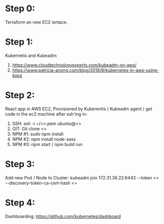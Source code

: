 # Step 0:

Terraform an new EC2 isntace.

# Step 1:

Kubernetis and Kubeadm:
1. https://www.cloudtechnologyexperts.com/kubeadm-on-aws/
2. https://www.patricia-anong.com/blog/2018/8/kubernetes-in-aws-using-kops

# Step 2:

React app in AWS EC2, Provisioned by Kuberentis ( Kubeadm agent )
get code in the ec2 machine after ssh'ing in:
1. SSH: ssh -i ~/<>.pem ubuntu@<>
2. GIT: Git clone <>
3. NPM #1: sudo npm install
4. NPM #2: npm install node-sass
5. NPM #3: npm start / npm build run 

# Step 3:

Add new Pod / Node to Cluster:
kubeadm join 172.31.36.22:6443 --token <> \
    --discovery-token-ca-cert-hash <>

# Step 4:

Dashboarding: https://github.com/kubernetes/dashboard
